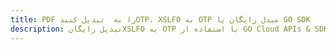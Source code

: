 ---title: PDF را به  تبدیل کنیدOTP، XSLFO به OTP مبدل رایگان یا GO SDKdescription: تبدیل رایگانXSLFO به OTP با استفاده از GO Cloud APIs & SDK همچنین اسناد PDF را در Cloud ایجاد، ویرایش و رندر کنید.---